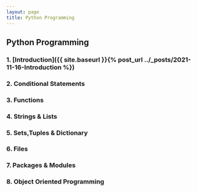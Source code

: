 ```yaml
---
layout: page
title: Python Programming
---
```


## Python Programming

### 1. [Introduction]({{ site.baseurl }}{% post_url ../_posts/2021-11-16-Introduction %})
### 2. Conditional Statements 
### 3. Functions
### 4. Strings & Lists
### 5. Sets,Tuples & Dictionary
### 6. Files
### 7. Packages & Modules
### 8. Object Oriented Programming
